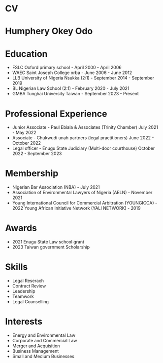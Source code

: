 # CV
# Humphery Okey Odo

# Education 
- FSLC  Oxford primary school - April 2000 - April 2006
- WAEC  Saint Joseph College orba - June 2006 - June 2012 
- LLB  University of Nigeria Nsukka (2:1) - September 2014 - September 2019
- BL  Nigerian Law School (2:1) - February 2020 - July 2021 
- GMBA  Tunghai University Taiwan - September 2023 - Present 

# Professional Experience
- Junior Associate - Paul Ebiala & Associates (Trinity Chamber) July 2021 - May 2022
- Associate - Chukwudi unah partners (legal practitioners) June 2022 - October 2022
- Legal officer - Enugu State Judiciary (Multi-door courthouse) October 2022 - September 2023

# Membership 
- Nigerian Bar Association (NBA) - July 2021
- Association of Environmental Lawyers of Nigeria (AELN) - November 2021
- Young International Council for Commercial Arbitration (YOUNGICCA) - 2022
Young African Initiative Network (YALI NETWORK) - 2019

# Awards 
- 2021 Enugu State Law school grant
- 2023 Taiwan government Scholarship 

# Skills
- Legal Reserach 
- Contract Review
- Leadership 
- Teamwork 
- Legal Counselling 

# Interests 
- Energy and Environmental Law
- Corporate and Commercial Law
- Merger and Acquisition 
- Business Management 
- Small and Medium Businesses 


